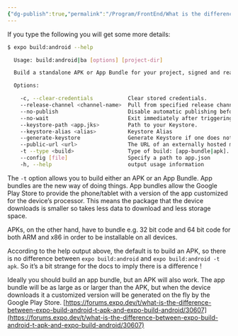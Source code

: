 ```yaml
---
{"dg-publish":true,"permalink":"/Program/FrontEnd/What is the difference between expo build android -t apk and expo build android/","noteIcon":"","created":"2025-03-06T21:28:25.973+08:00"}
---
```


If you type the following you will get some more details:

```bash
$ expo build:android --help

  Usage: build:android|ba [options] [project-dir]

  Build a standalone APK or App Bundle for your project, signed and ready for submission to the Google Play Store.

  Options:

    -c, --clear-credentials           Clear stored credentials.
    --release-channel <channel-name>  Pull from specified release channel. (default: default)
    --no-publish                      Disable automatic publishing before building.
    --no-wait                         Exit immediately after triggering build.
    --keystore-path <app.jks>         Path to your Keystore.
    --keystore-alias <alias>          Keystore Alias
    --generate-keystore               Generate Keystore if one does not exist
    --public-url <url>                The URL of an externally hosted manifest (for self-hosted apps)
    -t --type <build>                 Type of build: [app-bundle|apk]. (default: apk)
    --config [file]                   Specify a path to app.json
    -h, --help                        output usage information
```

The `-t` option allows you to build either an APK or an App Bundle. App bundles are the new way of doing things. App bundles allow the Google Play Store to provide the phone/tablet with a version of the app customized for the device’s processor. This means the package that the device downloads is smaller so takes less data to download and less storage space.

APKs, on the other hand, have to bundle e.g. 32 bit code and 64 bit code for both ARM and x86 in order to be installable on all devices.

According to the help output above, the default is to build an APK, so there is no difference between `expo build:android` and `expo build:android -t apk`. So it’s a bit strange for the docs to imply there is a difference !

Ideally you should build an app bundle, but an APK will also work. The app bundle will be as large as or larger than the APK, but when the device downloads it a customized version will be generated on the fly by the Google Play Store. 
 [https://forums.expo.dev/t/what-is-the-difference-between-expo-build-android-t-apk-and-expo-build-android/30607](https://forums.expo.dev/t/what-is-the-difference-between-expo-build-android-t-apk-and-expo-build-android/30607)
